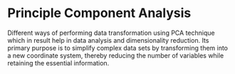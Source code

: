 # Principle Component Analysis
Different ways of performing data transformation using PCA technique which in result help in data analysis and dimensionality reduction. Its primary purpose is to simplify complex data sets by transforming them into a new coordinate system, thereby reducing the number of variables while retaining the essential information.

